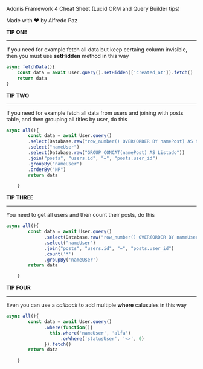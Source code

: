 Adonis Framework 4 Cheat Sheet (Lucid ORM and Query Builder tips)

Made with ❤️ by Alfredo Paz



**TIP ONE**

_____________________

If you need for example fetch all data but keep certaing column invisible, then you must use **setHidden** method in this way

```javascript
async fetchData(){
    const data = await User.query().setHidden(['created_at']).fetch()
    return data
}
```



**TIP TWO**

______________

If you need for example fetch all data from users and joining with posts table, and then grouping all titles by user, do this

```javascript
async all(){
		const data = await User.query()
		.select(Database.raw("row_number() OVER(ORDER BY namePost) AS NP"))	
		.select("nameUser")
		.select(Database.raw("GROUP_CONCAT(namePost) AS Listado"))
		.join("posts", "users.id", "=", "posts.user_id")
		.groupBy("nameUser")
		.orderBy("NP")
		return data

	}
```



**TIP THREE**

_______________

You need to get all users and then count their posts, do this



```javascript
async all(){
		const data = await User.query()
		      .select(Database.raw("row_number() OVER(ORDER BY nameUser) AS NP"))
			  .select("nameUser")
			  .join("posts", "users.id", "=", "posts.user_id")
			  .count('*')
			  .groupBy('nameUser')
		return data

	}
```



**TIP FOUR**

_______

Even you can use a *callback* to add multiple **where** calusules in this way

```javascript
async all(){
		const data = await User.query()
		      .where(function(){
		      	this.where('nameUser', 'alfa')
		      		.orWhere('statusUser', '<>', 0)
		      }).fetch()
		return data

	}
```

